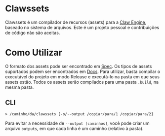 # Clawssets
Clawssets é um compilador de recursos (assets) para a [Claw Engine](../engine), baseado no sistema de arquivos.
Este é um projeto pessoal e contribuições de código não são aceitas.

# Como Utilizar
O formato dos assets pode ser encontrado em [Spec](./spec). Os tipos de assets suportados podem ser encontrados em [Docs](./docs).
Para utilizar, basta compilar o executável do projeto em modo Release e executá-lo na pasta em que seus assets estão. Todos os assets serão compilados para uma pasta `.build`, na mesma pasta.

## CLI
```
> /caminho/da/clawssets [-o/--output /copiar/para/1 /copiar/para/2]
```
Para evitar a necessidade de `--output [caminhos]`, você pode criar um arquivo `outputs`, em que cada linha é um caminho (relativo à pasta).
